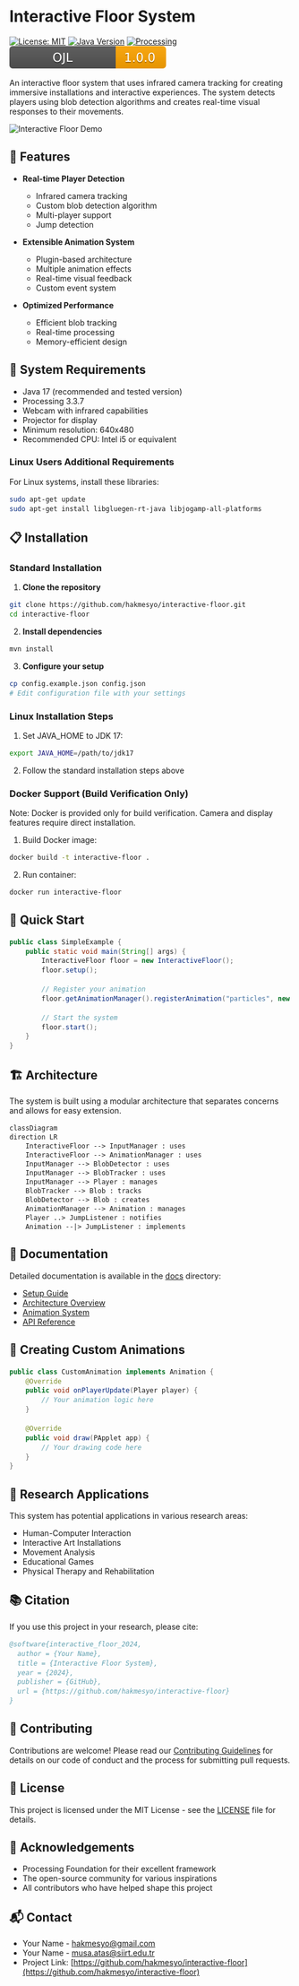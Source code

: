 # Interactive Floor System

[![License: MIT](https://img.shields.io/badge/License-MIT-yellow.svg)](https://opensource.org/licenses/MIT)
[![Java Version](https://img.shields.io/badge/Java-17-orange.svg)](https://www.oracle.com/java/technologies/javase/jdk17-archive-downloads.html)
[![Processing](https://img.shields.io/badge/Processing-3.3.7-blue.svg)](https://processing.org/)
[![Open Jazari Library](https://github.com/hakmesyo/OJL/blob/master/ojl_orange.svg)](https://github.com/hakmesyo/OJL.git)

An interactive floor system that uses infrared camera tracking for creating immersive installations and interactive experiences. The system detects players using blob detection algorithms and creates real-time visual responses to their movements.

![Interactive Floor Demo](assets/demo.gif)

## 🌟 Features

- **Real-time Player Detection**
  - Infrared camera tracking
  - Custom blob detection algorithm
  - Multi-player support
  - Jump detection

- **Extensible Animation System**
  - Plugin-based architecture
  - Multiple animation effects
  - Real-time visual feedback
  - Custom event system

- **Optimized Performance**
  - Efficient blob tracking
  - Real-time processing
  - Memory-efficient design

## 🔧 System Requirements

- Java 17 (recommended and tested version)
- Processing 3.3.7
- Webcam with infrared capabilities
- Projector for display
- Minimum resolution: 640x480
- Recommended CPU: Intel i5 or equivalent

### Linux Users Additional Requirements
For Linux systems, install these libraries:
```bash
sudo apt-get update
sudo apt-get install libgluegen-rt-java libjogamp-all-platforms
```

## 📋 Installation

### Standard Installation
1. **Clone the repository**
```bash
git clone https://github.com/hakmesyo/interactive-floor.git
cd interactive-floor
```

2. **Install dependencies**
```bash
mvn install
```

3. **Configure your setup**
```bash
cp config.example.json config.json
# Edit configuration file with your settings
```

### Linux Installation Steps
1. Set JAVA_HOME to JDK 17:
```bash
export JAVA_HOME=/path/to/jdk17
```

2. Follow the standard installation steps above

### Docker Support (Build Verification Only)
Note: Docker is provided only for build verification. Camera and display features require direct installation.

1. Build Docker image:
```bash
docker build -t interactive-floor .
```

2. Run container:
```bash
docker run interactive-floor
```

## 🚀 Quick Start

```java
public class SimpleExample {
    public static void main(String[] args) {
        InteractiveFloor floor = new InteractiveFloor();
        floor.setup();
        
        // Register your animation
        floor.getAnimationManager().registerAnimation("particles", new ParticleAnimation());
        
        // Start the system
        floor.start();
    }
}
```

## 🏗 Architecture

The system is built using a modular architecture that separates concerns and allows for easy extension.

```mermaid
classDiagram
direction LR
    InteractiveFloor --> InputManager : uses
    InteractiveFloor --> AnimationManager : uses
    InputManager --> BlobDetector : uses
    InputManager --> BlobTracker : uses
    InputManager --> Player : manages
    BlobTracker --> Blob : tracks
    BlobDetector --> Blob : creates
    AnimationManager --> Animation : manages
    Player ..> JumpListener : notifies
    Animation --|> JumpListener : implements
```

## 📖 Documentation

Detailed documentation is available in the [docs](docs/) directory:
- [Setup Guide](docs/setup.md)
- [Architecture Overview](docs/architecture.md)
- [Animation System](docs/animations.md)
- [API Reference](docs/api.md)

## 🎨 Creating Custom Animations

```java
public class CustomAnimation implements Animation {
    @Override
    public void onPlayerUpdate(Player player) {
        // Your animation logic here
    }
    
    @Override
    public void draw(PApplet app) {
        // Your drawing code here
    }
}
```

## 🔬 Research Applications

This system has potential applications in various research areas:
- Human-Computer Interaction
- Interactive Art Installations
- Movement Analysis
- Educational Games
- Physical Therapy and Rehabilitation

## 📚 Citation

If you use this project in your research, please cite:

```bibtex
@software{interactive_floor_2024,
  author = {Your Name},
  title = {Interactive Floor System},
  year = {2024},
  publisher = {GitHub},
  url = {https://github.com/hakmesyo/interactive-floor}
}
```

## 🤝 Contributing

Contributions are welcome! Please read our [Contributing Guidelines](CONTRIBUTING.md) for details on our code of conduct and the process for submitting pull requests.

## 📄 License

This project is licensed under the MIT License - see the [LICENSE](LICENSE) file for details.

## 🙏 Acknowledgements

- Processing Foundation for their excellent framework
- The open-source community for various inspirations
- All contributors who have helped shape this project

## 📬 Contact

- Your Name - [hakmesyo@gmail.com](mailto:hakmesyo@gmail.com)
- Your Name - [musa.atas@siirt.edu.tr](mailto:musa.atas@siirt.edu.tr)
- Project Link: [https://github.com/hakmesyo/interactive-floor](https://github.com/hakmesyo/interactive-floor)
